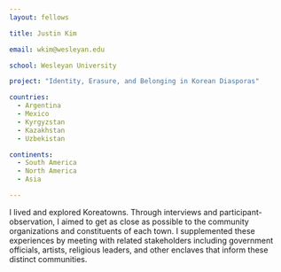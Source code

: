 ```yaml
---
layout: fellows

title: Justin Kim

email: wkim@wesleyan.edu

school: Wesleyan University

project: "Identity, Erasure, and Belonging in Korean Diasporas"

countries:
  - Argentina
  - Mexico
  - Kyrgyzstan
  - Kazakhstan
  - Uzbekistan

continents:
  - South America
  - North America
  - Asia

---
```


I lived and explored Koreatowns. Through interviews and participant-observation, I aimed to get as close as possible to the community organizations and constituents of each town. I supplemented these experiences by meeting with related stakeholders including government officials, artists, religious leaders, and other enclaves that inform these distinct communities.